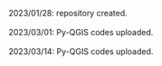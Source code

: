 2023/01/28: repository created.</br></br>
2023/03/01: Py-QGIS codes uploaded.</br></br>
2023/03/14: Py-QGIS codes uploaded.
